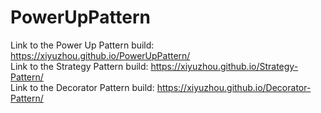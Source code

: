 # PowerUpPattern
Link to the Power Up Pattern build: https://xiyuzhou.github.io/PowerUpPattern/ <br />
Link to the Strategy Pattern build: https://xiyuzhou.github.io/Strategy-Pattern/<br />
Link to the Decorator Pattern build: https://xiyuzhou.github.io/Decorator-Pattern/<br />
